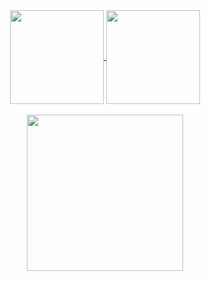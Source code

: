 
<div align="center">
<a href="https://github.com/mohammed-el-barhichi">
  <img height="150" align="center" src="https://streak-stats.demolab.com?user=mohammed-el-barhichi&theme=transparent&card_width=400&card_height=150" />
</a>
<a href="https://github.com/mohammed-el-barhichi">
  <img height="150" align="center" src="https://github-readme-stats.vercel.app/api?username=mohammed-el-barhichi&theme=transparent&show_icons=true&hide=issues&show=prs_merged_percentage&rank_icon=github&include_all_commits=true" />
</a>
</div>

<br>

<div align="center">
  <img height="250" src="https://github-readme-stats.vercel.app/api/top-langs/?username=mohammed-el-barhichi&theme=transparent&layout=donut-vertical" />
</div>

